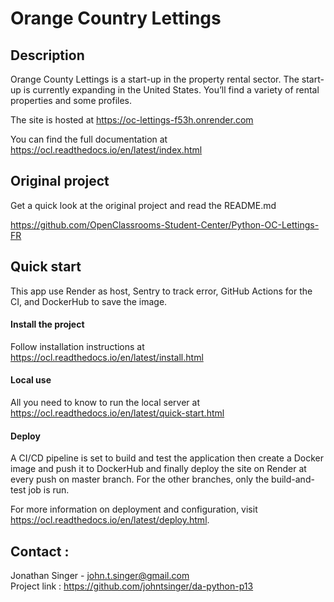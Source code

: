# Orange Country Lettings

## Description

Orange County Lettings is a start-up in the property rental sector. The start-up is currently expanding in the United States. You’ll find a variety of rental properties and some profiles.

The site is hosted at https://oc-lettings-f53h.onrender.com

You can find the full documentation at https://ocl.readthedocs.io/en/latest/index.html

## Original project

Get a quick look at the original project and read the README.md

https://github.com/OpenClassrooms-Student-Center/Python-OC-Lettings-FR

## Quick start

This app use Render as host, Sentry to track error, GitHub Actions for the CI, and DockerHub to save the image.

#### Install the project

Follow installation instructions at https://ocl.readthedocs.io/en/latest/install.html

#### Local use

All you need to know to run the local server at https://ocl.readthedocs.io/en/latest/quick-start.html

#### Deploy

A CI/CD pipeline is set to build and test the application then create a Docker image and push it to DockerHub and finally deploy the site on Render at every push on master branch.
For the other branches, only the build-and-test job is run.

For more information on deployment and configuration, visit https://ocl.readthedocs.io/en/latest/deploy.html.

## Contact :
Jonathan Singer - john.t.singer@gmail.com\
Project link : https://github.com/johntsinger/da-python-p13
